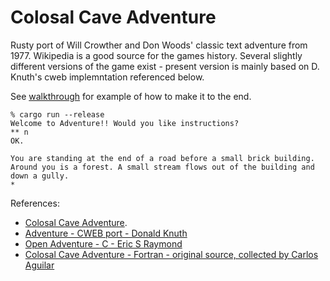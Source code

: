 # Colosal Cave Adventure

Rusty port of Will Crowther and Don Woods' classic text adventure from 1977.
Wikipedia is a good source for the games history. Several slightly different versions of the game exist - present version is mainly based on D. Knuth's cweb implemntation referenced below. 

See [walkthrough](WALKTHROUGH.txt) for example of how to make it to the end.

```
% cargo run --release
Welcome to Adventure!! Would you like instructions?
** n
OK.

You are standing at the end of a road before a small brick building. Around you is a forest. A small stream flows out of the building and down a gully.
*  
```

References:
* [Colosal Cave Adventure](https://en.wikipedia.org/wiki/Colossal_Cave_Adventure/). 
* [Adventure - CWEB port - Donald Knuth](https://www-cs-faculty.stanford.edu/~knuth/programs/advent.w.gz)
* [Open Adventure - C - Eric S Raymond](https://gitlab.com/esr/open-adventure/-/tree/master/)
* [Colosal Cave Adventure - Fortran - original source, collected by Carlos Aguilar](https://github.com/wh0am1-dev/adventure/tree/master/)
